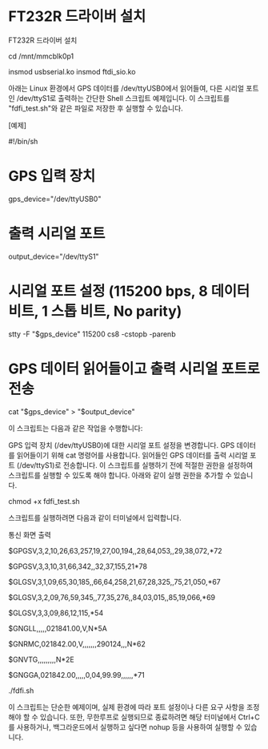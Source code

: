# FT232R 드라이버 설치  
FT232R 드라이버 설치 

cd /mnt/mmcblk0p1

insmod usbserial.ko
insmod ftdi_sio.ko

아래는 Linux 환경에서 GPS 데이터를 /dev/ttyUSB0에서 읽어들여, 다른 시리얼 포트인 /dev/ttyS1로 출력하는 
간단한 Shell 스크립트 예제입니다. 이 스크립트를 "fdfi_test.sh"와 같은 파일로 저장한 후 실행할 수 있습니다.


[예제]

#!/bin/sh

# GPS 입력 장치
gps_device="/dev/ttyUSB0"

# 출력 시리얼 포트
output_device="/dev/ttyS1"

# 시리얼 포트 설정 (115200 bps, 8 데이터 비트, 1 스톱 비트, No parity)
stty -F "$gps_device" 115200 cs8 -cstopb -parenb

# GPS 데이터 읽어들이고 출력 시리얼 포트로 전송
cat "$gps_device" > "$output_device"

이 스크립트는 다음과 같은 작업을 수행합니다:

GPS 입력 장치 (/dev/ttyUSB0)에 대한 시리얼 포트 설정을 변경합니다.
GPS 데이터를 읽어들이기 위해 cat 명령어를 사용합니다.
읽어들인 GPS 데이터를 출력 시리얼 포트 (/dev/ttyS1)로 전송합니다.
이 스크립트를 실행하기 전에 적절한 권한을 설정하여 스크립트를 실행할 수 있도록 해야 합니다. 아래와 같이 실행 권한을 추가할 수 있습니다.

chmod +x fdfi_test.sh

스크립트를 실행하려면 다음과 같이 터미널에서 입력합니다.



통신 화면 출력

$GPGSV,3,2,10,26,63,257,19,27,00,194,,28,64,053,,29,38,072,*72

$GPGSV,3,3,10,31,66,342,,32,37,155,21*78

$GLGSV,3,1,09,65,30,185,,66,64,258,21,67,28,325,,75,21,050,*67

$GLGSV,3,2,09,76,59,345,,77,35,276,,84,03,015,,85,19,066,*69

$GLGSV,3,3,09,86,12,115,*54

$GNGLL,,,,,021841.00,V,N*5A

$GNRMC,021842.00,V,,,,,,,290124,,,N*62

$GNVTG,,,,,,,,,N*2E

$GNGGA,021842.00,,,,,0,04,99.99,,,,,,*71


./fdfi.sh

이 스크립트는 단순한 예제이며, 실제 환경에 따라 포트 설정이나 다른 요구 사항을 조정해야 할 수 있습니다. 
또한, 무한루프로 실행되므로 종료하려면 해당 터미널에서 Ctrl+C를 사용하거나, 백그라운드에서 실행하고 싶다면 nohup 등을 사용하여 
실행할 수 있습니다.







